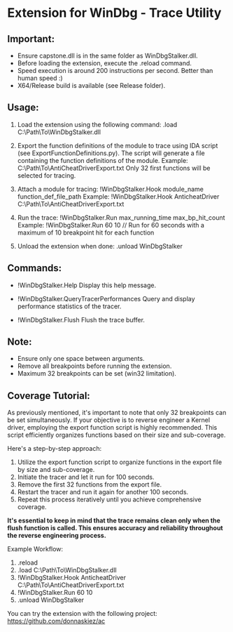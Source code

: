  
# Extension for WinDbg - Trace Utility

## Important:
- Ensure capstone.dll is in the same folder as WinDbgStalker.dll.
- Before loading the extension, execute the .reload command.
- Speed execution is around 200 instructions per second. Better than human speed :)
- X64/Release build is available (see Release folder).

## Usage:
1. Load the extension using the following command:
   .load C:\Path\To\WinDbgStalker.dll

2. Export the function definitions of the module to trace using IDA script
    (see ExportFunctionDefinitions.py).
    The script will generate a file containing the function definitions of the module.
    Example: C:\Path\To\AntiCheatDriverExport.txt
    Only 32 first functions will be selected for tracing.

3. Attach a module for tracing:
   !WinDbgStalker.Hook module_name function_def_file_path
   Example: !WinDbgStalker.Hook AnticheatDriver C:\Path\To\AntiCheatDriverExport.txt

4. Run the trace:
   !WinDbgStalker.Run max_running_time max_bp_hit_count
   Example: !WinDbgStalker.Run 60 10  // Run for 60 seconds with a maximum of 10 breakpoint hit for each function

5. Unload the extension when done:
   .unload WinDbgStalker

## Commands:
- !WinDbgStalker.Help
   Display this help message.

- !WinDbgStalker.QueryTracerPerformances
   Query and display performance statistics of the tracer.

- !WinDbgStalker.Flush
   Flush the trace buffer.

## Note:
- Ensure only one space between arguments.
- Remove all breakpoints before running the extension.
- Maximum 32 breakpoints can be set (win32 limitation).

## Coverage Tutorial:

As previously mentioned, it's important to note that only 32 breakpoints can be set simultaneously. If your objective is to reverse engineer a Kernel driver, employing the export function script is highly recommended. This script efficiently organizes functions based on their size and sub-coverage.

Here's a step-by-step approach:

1. Utilize the export function script to organize functions in the export file by size and sub-coverage.
2. Initiate the tracer and let it run for 100 seconds.
3. Remove the first 32 functions from the export file.
4. Restart the tracer and run it again for another 100 seconds.
5. Repeat this process iteratively until you achieve comprehensive coverage.

**It's essential to keep in mind that the trace remains clean only when the flush function is called. This ensures accuracy and reliability throughout the reverse engineering process.**

Example Workflow:
1. .reload
2. .load C:\Path\To\WinDbgStalker.dll
3. !WinDbgStalker.Hook AnticheatDriver C:\Path\To\AntiCheatDriverExport.txt
4. !WinDbgStalker.Run 60 10
5. .unload WinDbgStalker

You can try the extension with the following project:
https://github.com/donnaskiez/ac


